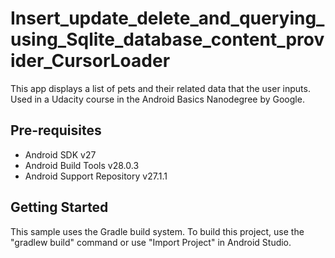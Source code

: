 Insert_update_delete_and_querying_using_Sqlite_database_content_provider_CursorLoader
===================================

This app displays a list of pets and their related data that the user inputs.
Used in a Udacity course in the Android Basics Nanodegree by Google.

Pre-requisites
--------------

- Android SDK v27
- Android Build Tools v28.0.3
- Android Support Repository v27.1.1

Getting Started
---------------

This sample uses the Gradle build system. To build this project, use the
"gradlew build" command or use "Import Project" in Android Studio.

